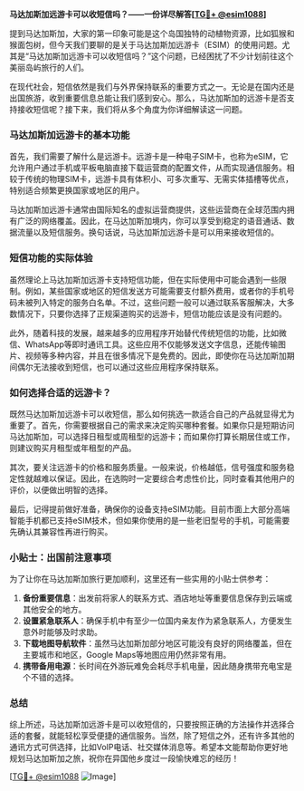 **马达加斯加远游卡可以收短信吗？——一份详尽解答[[TG💪+ @esim1088](https://t.me/s/esim1088)]**

提到马达加斯加，大家的第一印象可能是这个岛国独特的动植物资源，比如狐猴和猴面包树，但今天我们要聊的是关于马达加斯加远游卡（ESIM）的使用问题。尤其是“马达加斯加远游卡可以收短信吗？”这个问题，已经困扰了不少计划前往这个美丽岛屿旅行的人们。

在现代社会，短信依然是我们与外界保持联系的重要方式之一。无论是在国内还是出国旅游，收到重要信息总能让我们感到安心。那么，马达加斯加的远游卡是否支持接收短信呢？接下来，我们将从多个角度为你详细解读这一问题。

### 马达加斯加远游卡的基本功能

首先，我们需要了解什么是远游卡。远游卡是一种电子SIM卡，也称为eSIM，它允许用户通过手机或平板电脑直接下载运营商的配置文件，从而实现通信服务。相较于传统的物理SIM卡，远游卡具有体积小、可多次重写、无需实体插槽等优点，特别适合频繁更换国家或地区的用户。

马达加斯加远游卡通常由国际知名的虚拟运营商提供，这些运营商在全球范围内拥有广泛的网络覆盖。因此，在马达加斯加境内，你可以享受到稳定的语音通话、数据流量以及短信服务。换句话说，马达加斯加远游卡是可以用来接收短信的。

### 短信功能的实际体验

虽然理论上马达加斯加远游卡支持短信功能，但在实际使用中可能会遇到一些限制。例如，某些国家或地区的短信发送方可能需要支付额外费用，或者你的手机号码未被列入特定的服务白名单。不过，这些问题一般可以通过联系客服解决，大多数情况下，只要你选择了正规渠道购买的远游卡，短信功能应该是没有问题的。

此外，随着科技的发展，越来越多的应用程序开始替代传统短信的功能，比如微信、WhatsApp等即时通讯工具。这些应用不仅能够发送文字信息，还能传输图片、视频等多种内容，并且在很多情况下是免费的。因此，即使你在马达加斯加期间偶尔无法接收到短信，也可以通过这些应用程序保持联系。

### 如何选择合适的远游卡？

既然马达加斯加远游卡可以收短信，那么如何挑选一款适合自己的产品就显得尤为重要了。首先，你需要根据自己的需求来决定购买哪种套餐。如果你只是短期访问马达加斯加，可以选择日租型或周租型的远游卡；而如果你打算长期居住或工作，则建议购买月租型或年租型的产品。

其次，要关注远游卡的价格和服务质量。一般来说，价格越低，信号强度和服务稳定性就越难以保证。因此，在选购时一定要综合考虑性价比，同时查看其他用户的评价，以便做出明智的选择。

最后，记得提前做好准备，确保你的设备支持eSIM功能。目前市面上大部分高端智能手机都已支持eSIM技术，但如果你使用的是一些老旧型号的手机，可能需要先确认其兼容性再进行购买。

### 小贴士：出国前注意事项

为了让你在马达加斯加旅行更加顺利，这里还有一些实用的小贴士供参考：

1. **备份重要信息**：出发前将家人的联系方式、酒店地址等重要信息保存到云端或其他安全的地方。
2. **设置紧急联系人**：确保手机中有至少一位国内亲友作为紧急联系人，方便发生意外时能够及时求助。
3. **下载地图导航软件**：虽然马达加斯加部分地区可能没有良好的网络覆盖，但在主要城市和地区，Google Maps等地图应用仍然非常有用。
4. **携带备用电源**：长时间在外游玩难免会耗尽手机电量，因此随身携带充电宝是个不错的选择。

### 总结

综上所述，马达加斯加远游卡是可以收短信的，只要按照正确的方法操作并选择合适的套餐，就能轻松享受便捷的通信服务。当然，除了短信之外，还有许多其他的通讯方式可供选择，比如VoIP电话、社交媒体消息等。希望本文能帮助你更好地规划马达加斯加之旅，祝你在异国他乡度过一段愉快难忘的经历！

[[TG💪+ @esim1088](https://t.me/s/esim1088) ![Image](https://i.postimg.cc/4NQfJmqS/Snipaste-2025-05-13-00-14-12.png)]
